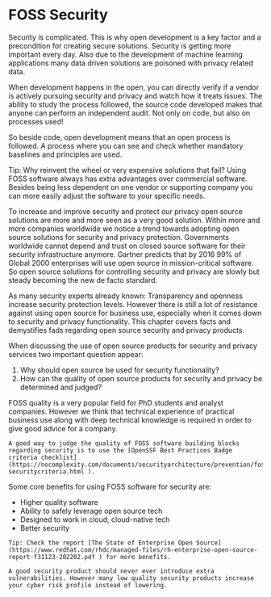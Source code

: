 # FOSS Security

Security is complicated. This is why open development is a key factor and a precondition for creating secure solutions. Security is getting more important every day. Also due to the development of machine learning applications many data driven solutions are poisoned with privacy related data.

When development happens in the open, you can directly verify if a vendor is actively pursuing security and privacy and watch how it treats issues. The ability to study the process followed, the source code developed makes that anyone can perform an independent audit. Not only on code, but also on processes used!

So beside code, open development means that an open process is followed. A process where you can see and check whether mandatory baselines and principles are used.

Tip: Why reinvent the wheel or very expensive solutions that fail?
Using FOSS software always has extra advantages over commercial software. Besides being less dependent on one vendor or supporting company you can more easily adjust the software to your specific needs.

To increase and improve security and protect our privacy open source solutions are more and more seen as a very good solution. Within more and more companies worldwide we notice a trend towards adopting open source solutions for security and privacy protection. Governments worldwide cannot depend and trust on closed source software for their security infrastructure anymore. Gartner predicts that by 2016 99% of Global 2000 enterprises will use open source in mission-critical software. So open source solutions for controlling security and privacy are slowly but steady becoming the new de facto standard. 

As many security experts already known: Transparency and openness increase
security protection levels. However there is still a lot of resistance against using open source for business use, especially when it comes down to security and privacy functionality.
This chapter covers facts and demystifies fads regarding open source security and privacy products. 

When discussing the use of open source products for security and privacy services two important question appear:
1. Why should open source be used for security  functionality?
2. How can the quality of open source products for security and privacy be determined and judged?

FOSS quality is a very popular field for PhD students and analyst companies. However we think that technical experience of practical business use along with deep technical knowledge is required in order to give good advice for a company.

```{tip} Smart and fast quality check for FOSS security software
A good way to judge the quality of FOSS software building blocks regarding security is to use the [OpenSSF Best Practices Badge criteria checklist](https://nocomplexity.com/documents/securityarchitecture/prevention/foss-securitycriteria.html ).

```

Some core benefits for using FOSS software for security are:
* Higher quality software 
*	Ability to safely leverage open source tech
*	Designed to work in cloud, cloud-native tech 
*	Better security 

```{tip} Tip to convince your peers
Tip: Check the report [The State of Enterprise Open Source](https://www.redhat.com/rhdc/managed-files/rh-enterprise-open-source-report-f31123-202202.pdf ) for more benefits.

```

```{warning} Warning: 
A good security product should never ever introduce extra vulnerabilities. However many low quality security products increase your cyber risk profile instead of lowering.
```

